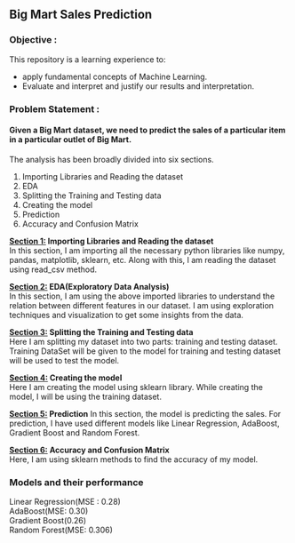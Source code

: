 ## Big Mart Sales Prediction
<h3>Objective :</h3> 
This repository is a learning experience to:
<ul>
<li>apply fundamental concepts of Machine Learning.</li>
<li>Evaluate and interpret and justify our results and interpretation.</li>
</ul>

<h3>Problem Statement : </h3>
<h4>Given a Big Mart dataset, we need to predict the sales of a particular item in a particular outlet of Big Mart.</h4>

The analysis has been broadly divided into six sections. 
<ol>
<li>Importing Libraries and Reading the dataset</li>
<li>EDA</li>
<li>Splitting the Training and Testing data</li>
<li>Creating the model</li>
<li>Prediction</li>
<li>Accuracy and Confusion Matrix</li>
</ol>

<b><ins>Section 1:</ins> Importing Libraries and Reading the dataset</b><br>
In this section, I am importing all the necessary python libraries like numpy, pandas, matplotlib, sklearn, etc. Along with this, I am reading the dataset using read_csv method. 

<b><ins>Section 2:</ins> EDA(Exploratory Data Analysis)</b><br>
In this section, I am using the above imported libraries to understand the relation between different features in our dataset. I am using exploration techniques and visualization to get some insights from the data.

<b><ins>Section 3:</ins> Splitting the Training and Testing data</b><br>
Here I am splitting my dataset into two parts: training and testing dataset. Training DataSet will be given to the model for training and testing dataset will be used to test the model.

<b><ins>Section 4:</ins> Creating the model</b><br>
Here I am creating the model using sklearn library. While creating the model, I will be using the training dataset.

<b><ins>Section 5:</ins> Prediction</b>
In this section, the model is predicting the sales. For prediction, I have used different models like Linear Regression, AdaBoost, Gradient Boost and Random Forest.

<b><ins>Section 6:</ins> Accuracy and Confusion Matrix</b><br> 
Here, I am using sklearn methods to find the accuracy of my model. <br>

<h3>Models and their performance</h3>
Linear Regression(MSE : 0.28)<br>
AdaBoost(MSE: 0.30)<br>
Gradient Boost(0.26)<br>
Random Forest(MSE: 0.306)
